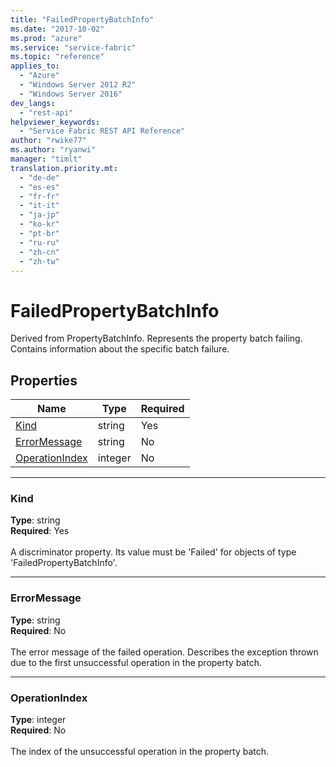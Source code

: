 ```yaml
---
title: "FailedPropertyBatchInfo"
ms.date: "2017-10-02"
ms.prod: "azure"
ms.service: "service-fabric"
ms.topic: "reference"
applies_to: 
  - "Azure"
  - "Windows Server 2012 R2"
  - "Windows Server 2016"
dev_langs: 
  - "rest-api"
helpviewer_keywords: 
  - "Service Fabric REST API Reference"
author: "rwike77"
ms.author: "ryanwi"
manager: "timlt"
translation.priority.mt: 
  - "de-de"
  - "es-es"
  - "fr-fr"
  - "it-it"
  - "ja-jp"
  - "ko-kr"
  - "pt-br"
  - "ru-ru"
  - "zh-cn"
  - "zh-tw"
---
```

# FailedPropertyBatchInfo

Derived from PropertyBatchInfo. Represents the property batch failing. Contains information about the specific batch failure.

## Properties

| Name | Type | Required |
| --- | --- | --- |
| [Kind](#kind) | string | Yes |
| [ErrorMessage](#errormessage) | string | No |
| [OperationIndex](#operationindex) | integer | No |

____
### Kind
__Type__: string <br/>
__Required__: Yes <br/>
<br/>
A discriminator property. Its value must be 'Failed' for objects of type 'FailedPropertyBatchInfo'.

____
### ErrorMessage
__Type__: string <br/>
__Required__: No<br/>
<br/>
The error message of the failed operation. Describes the exception thrown due to the first unsuccessful operation in the property batch.

____
### OperationIndex
__Type__: integer <br/>
__Required__: No<br/>
<br/>
The index of the unsuccessful operation in the property batch.
